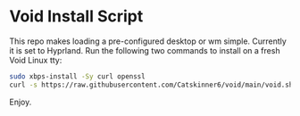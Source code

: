 # Void Install Script

This repo makes loading a pre-configured desktop or wm simple. Currently it is set to Hyprland.
Run the following two commands to install on a fresh Void Linux tty:

```bash
sudo xbps-install -Sy curl openssl
curl -s https://raw.githubusercontent.com/Catskinner6/void/main/void.sh | sh
```

Enjoy.
